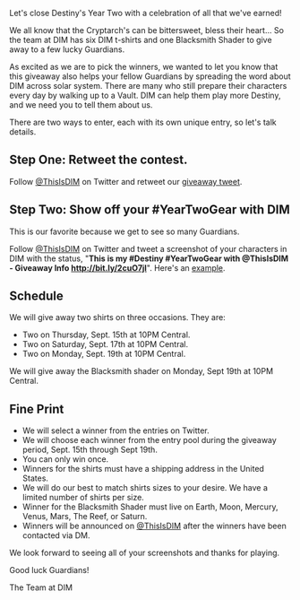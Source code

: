 Let's close Destiny's Year Two with a celebration of all that we've earned! 

We all know that the Cryptarch's can be bittersweet, bless their heart...  So the team at DIM has six DIM t-shirts and one Blacksmith Shader to give away to a few lucky Guardians. 

As excited as we are to pick the winners, we wanted to let you know that this giveaway also helps your fellow Guardians by spreading the word about DIM across solar system.  There are many who still prepare their characters every day by walking up to a Vault.  DIM can help them play more Destiny, and we need you to tell them about us.

There are two ways to enter, each with its own unique entry, so let's talk details.

## Step One: Retweet the contest.
Follow [@ThisIsDIM](http://twitter.com/ThisIsDIM) on Twitter and retweet our [giveaway tweet](https://twitter.com/intent/retweet?tweet_id=639234613068603392).

## Step Two: Show off your #YearTwoGear with DIM
This is our favorite because we get to see so many Guardians. 

Follow [@ThisIsDIM](http://twitter.com/ThisIsDIM) on Twitter and tweet a screenshot of your characters in DIM with the status, "**This is my #Destiny #YearTwoGear with @ThisIsDIM - Giveaway Info http://bit.ly/2cuO7jI**".  Here's an [example](https://twitter.com/RickCasey/status/639234613068603392).

## Schedule

We will give away two shirts on three occasions.  They are:

* Two on Thursday, Sept. 15th at 10PM Central. 
* Two on Saturday, Sept. 17th at 10PM Central.  
* Two on Monday, Sept. 19th at 10PM Central.

We will give away the Blacksmith shader on Monday, Sept 19th at 10PM Central.

## Fine Print
* We will select a winner from the entries on Twitter. 
* We will choose each winner from the entry pool during the giveaway period, Sept. 15th through Sept 19th. 
* You can only win once.
* Winners for the shirts must have a shipping address in the United States.
* We will do our best to match shirts sizes to your desire.  We have a limited number of shirts per size.
* Winner for the Blacksmith Shader must live on Earth, Moon, Mercury, Venus, Mars, The Reef, or Saturn.
* Winners will be announced on [@ThisIsDIM](http://twitter.com/ThisIsDIM) after the winners have been contacted via DM.

We look forward to seeing all of your screenshots and thanks for playing.

Good luck Guardians!

The Team at DIM
